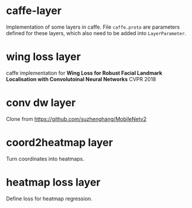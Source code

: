 # caffe-layer
Implementation of some layers in caffe.
File `caffe.proto` are parameters defined for these layers, which also need to be added into `LayerParameter`.

# wing loss layer
caffe implementation for **Wing Loss for Robust Facial Landmark Localisation with Convolutoinal Neural Networks** CVPR 2018

# conv dw layer
Clone from https://github.com/suzhenghang/MobileNetv2

# coord2heatmap layer
Turn coordinates into heatmaps.

# heatmap loss layer
Define loss for heatmap regression.